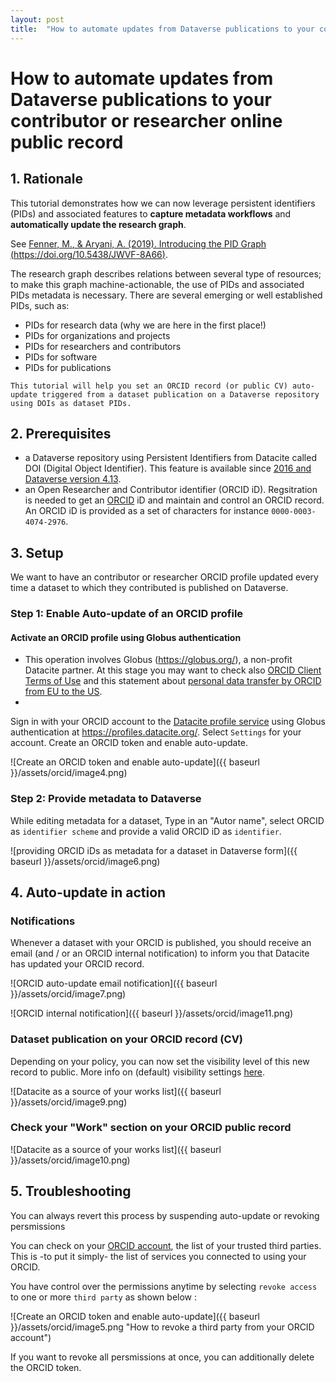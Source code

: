 ```yaml
---
layout: post
title:  "How to automate updates from Dataverse publications to your contributor or researcher online public record"
---
```


# How to automate updates from Dataverse publications to your contributor or researcher online public record
## 1. Rationale
This tutorial demonstrates how we can now leverage persistent identifiers (PIDs) and associated features to **capture metadata workflows** and **automatically update the research graph**.

See [Fenner, M., & Aryani, A. (2019). Introducing the PID Graph (https://doi.org/10.5438/JWVF-8A66)](https://doi.org/10.5438/jwvf-8a66).

The research graph describes relations between several type of resources; to make this graph machine-actionable, the use of PIDs and associated PIDs metadata is necessary. There are several emerging or well established PIDs, such as:

- PIDs for research data (why we are here in the first place!)
- PIDs for organizations and projects
- PIDs for researchers and contributors
- PIDs for software
- PIDs for publications

```console
This tutorial will help you set an ORCID record (or public CV) auto-update triggered from a dataset publication on a Dataverse repository using DOIs as dataset PIDs.
```

## 2. Prerequisites

- a Dataverse repository using Persistent Identifiers from Datacite called DOI (Digital Object Identifier). This feature is available since [2016 and Dataverse version 4.13](https://blog.datacite.org/dataverse-is-now-minting-dois-with-datacite/).
- an Open Researcher and Contributor identifier (ORCID iD). Regsitration is needed to get an [ORCID](https://info.orcid.org/documentation/features/orcid-registry/) iD and maintain and control an ORCID record. An ORCID iD is provided as a set of characters for instance `0000-0003-4074-2976`.

## 3. Setup

We want to have an contributor or researcher ORCID profile updated every time a dataset to which they contributed is published on Dataverse.

### Step 1: Enable Auto-update of an ORCID profile

#### Activate an ORCID profile using Globus authentication


* This operation involves Globus (https://globus.org/), a non-profit Datacite partner.
At this stage you may want to check also [ORCID Client Terms of Use](https://info.orcid.org/public-client-terms-of-service/) and this statement about [personal data transfer by ORCID from EU to the US](https://info.orcid.org/our-principles-policies/faq-orcid-and-ecj-schrems-ii-decision/).
*

Sign in with your ORCID account to the [Datacite profile service](https://support.datacite.org/docs/datacite-profiles-user-documentation) using Globus authentication at https://profiles.datacite.org/.
Select `Settings` for your account. Create an ORCID token and enable auto-update.

![Create an ORCID token and enable auto-update]({{ baseurl }}/assets/orcid/image4.png)

### Step 2: Provide metadata to Dataverse

While editing metadata for a dataset, Type in an "Autor name", select ORCID as `identifier scheme` and provide a valid ORCID iD as `identifier`. 

![providing ORCID iDs as metadata for a dataset in Dataverse form]({{ baseurl }}/assets/orcid/image6.png)

## 4. Auto-update in action

### Notifications

Whenever a dataset with your ORCID is published, you should receive an email (and / or an ORCID internal notification) to inform you that Datacite has updated your ORCID record.

![ORCID auto-update email notification]({{ baseurl }}/assets/orcid/image7.png)

![ORCID internal notification]({{ baseurl }}/assets/orcid/image11.png)

### Dataset publication on your ORCID record (CV)

Depending on your policy, you can now set the visibility level of this new record to public. More info on (default) visibility settings [here](https://support.orcid.org/hc/en-us/articles/360006897614).

![Datacite as a source of your works list]({{ baseurl }}/assets/orcid/image9.png)

### Check your "Work" section on your ORCID public record

![Datacite as a source of your works list]({{ baseurl }}/assets/orcid/image10.png)

## 5. Troubleshooting

You can always revert this process by suspending auto-update or revoking persmissions

You can check on your [ORCID account](https://orcid.org/trusted-parties), the list of your trusted third parties. This is -to put it simply- the list of services you connected to using your ORCID.

You have control over the permissions anytime by selecting `revoke access` to one or more `third party` as shown below :

![Create an ORCID token and enable auto-update]({{ baseurl }}/assets/orcid/image5.png "How to revoke a third party from your ORCID account")

If you want to revoke all persmissions at once, you can additionally delete the ORCID token.



